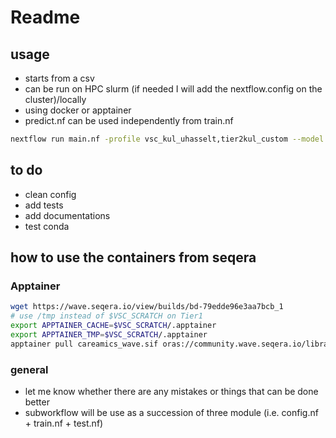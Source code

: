 # Readme

## usage

- starts from a csv
- can be run on HPC slurm (if needed I will add the nextflow.config on the cluster)/locally
- using docker or apptainer
- predict.nf can be used independently from train.nf

```bash
nextflow run main.nf -profile vsc_kul_uhasselt,tier2kul_custom --model n2v
```

## to do
- clean config
- add tests
- add documentations
- test conda

## how to use the containers from seqera

### Apptainer

```bash
wget https://wave.seqera.io/view/builds/bd-79edde96e3aa7bcb_1
# use /tmp instead of $VSC_SCRATCH on Tier1
export APPTAINER_CACHE=$VSC_SCRATCH/.apptainer 
export APPTAINER_TMP=$VSC_SCRATCH/.apptainer
apptainer pull careamics_wave.sif oras://community.wave.seqera.io/library/careamics:0.0.15--79edde96e3aa7bcb
```

### general
- let me know whether there are any mistakes or things that can be done better
- subworkflow will be use as a succession of three module (i.e. config.nf + train.nf + test.nf)
